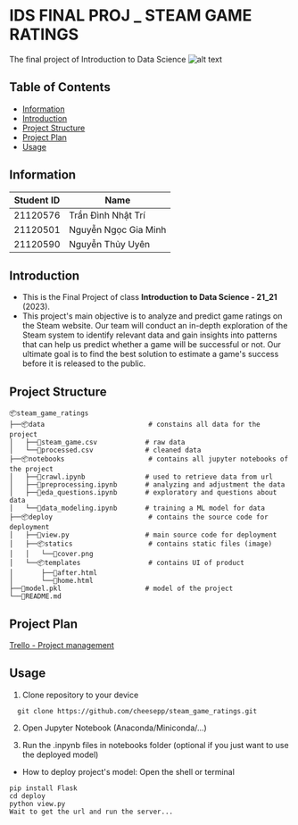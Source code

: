 # IDS FINAL PROJ _ STEAM GAME RATINGS
The final project of Introduction to Data Science
![alt text](https://github.com/cheesepp/steam_game_ratings/blob/main/deploy/notebooks/static/cover.jpg?raw=true)

## Table of Contents

 - [Information](#information)
 - [Introduction](#introduction)
 - [Project Structure](#project-structure)
 - [Project Plan](#project-plan)
 - [Usage](#usage)

## Information

| Student ID | Name                   |
|------------|------------------------|
| 21120576   | Trần Đình Nhật Trí     |
| 21120501   | Nguyễn Ngọc Gia Minh   |
| 21120590   | Nguyễn Thủy Uyên       |

## Introduction

- This is the Final Project of class **Introduction to Data Science - 21_21** (2023).
- This project's main objective is to analyze and predict game ratings on the Steam website. Our team will conduct an in-depth exploration of the Steam system to identify relevant data and gain insights into patterns that can help us predict whether a game will be successful or not. Our ultimate goal is to find the best solution to estimate a game's success before it is released to the public.

## Project Structure

```
📦steam_game_ratings
├──📦data                          # constains all data for the project
│   ├──📜steam_game.csv            # raw data
│   └──📜processed.csv             # cleaned data
├──📦notebooks                     # contains all jupyter notebooks of the project
│   ├──📜crawl.ipynb               # used to retrieve data from url
│   ├──📜preprocessing.ipynb       # analyzing and adjustment the data
│   ├──📜eda_questions.ipynb       # exploratory and questions about data
│   └──📜data_modeling.ipynb       # training a ML model for data
├──📦deploy                        # contains the source code for deployment
│   ├──📜view.py                   # main source code for deployment
│   ├──📦statics                   # contains static files (image)
│   │   └──📜cover.png
│   └──📦templates                 # contains UI of product
│       ├──📜after.html
│       └──📜home.html
├──📜model.pkl                     # model of the project
└──📜README.md
```

## Project Plan

[Trello - Project management](https://trello.com/b/jXnkAonb/steam-game-ratings)

## Usage

1. Clone repository to your device

```
  git clone https://github.com/cheesepp/steam_game_ratings.git
```
2. Open Jupyter Notebook (Anaconda/Miniconda/...)

3. Run the .inpynb files in notebooks folder (optional if you just want to use the deployed model)

- How to deploy project's model:
Open the shell or terminal
```
pip install Flask
cd deploy
python view.py
Wait to get the url and run the server...
```
